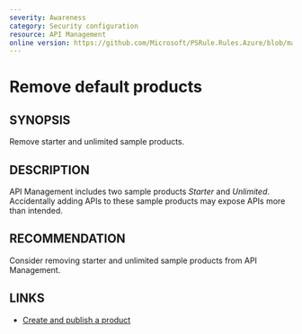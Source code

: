 ```yaml
---
severity: Awareness
category: Security configuration
resource: API Management
online version: https://github.com/Microsoft/PSRule.Rules.Azure/blob/master/docs/rules/en/Azure.APIM.SampleProducts.md
---
```


# Remove default products

## SYNOPSIS

Remove starter and unlimited sample products.

## DESCRIPTION

API Management includes two sample products _Starter_ and _Unlimited_.
Accidentally adding APIs to these sample products may expose APIs more than intended.

## RECOMMENDATION

Consider removing starter and unlimited sample products from API Management.

## LINKS

- [Create and publish a product](https://docs.microsoft.com/en-us/azure/api-management/api-management-howto-add-products)
